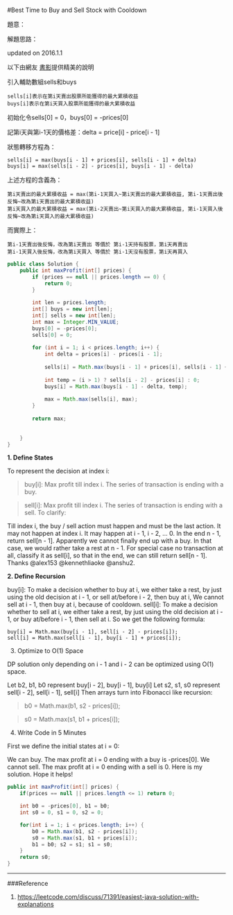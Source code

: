 #Best Time to Buy and Sell Stock with Cooldown 


題意：


解題思路：


updated on 2016.1.1

以下由網友 [書影]()提供精美的說明

引入輔助數組sells和buys
```
sells[i]表示在第i天賣出股票所能獲得的最大累積收益
buys[i]表示在第i天買入股票所能獲得的最大累積收益
```
初始化令sells[0] = 0，buys[0] = -prices[0]

記第i天與第i-1天的價格差：delta = price[i] - price[i - 1]

狀態轉移方程為：
```
sells[i] = max(buys[i - 1] + prices[i], sells[i - 1] + delta) 
buys[i] = max(sells[i - 2] - prices[i], buys[i - 1] - delta)
```
上述方程的含義為：
```
第i天賣出的最大累積收益 = max(第i-1天買入~第i天賣出的最大累積收益, 第i-1天賣出後反悔~改為第i天賣出的最大累積收益)
第i天買入的最大累積收益 = max(第i-2天賣出~第i天買入的最大累積收益, 第i-1天買入後反悔~改為第i天買入的最大累積收益)
```
而實際上：
```
第i-1天賣出後反悔，改為第i天賣出 等價於 第i-1天持有股票，第i天再賣出
第i-1天買入後反悔，改為第i天買入 等價於 第i-1天沒有股票，第i天再買入
```

```java
public class Solution {
    public int maxProfit(int[] prices) {
        if (prices == null || prices.length == 0) {
            return 0;
        }
        
        int len = prices.length;
        int[] buys = new int[len];
        int[] sells = new int[len];
        int max = Integer.MIN_VALUE;
        buys[0] = -prices[0];
        sells[0] = 0;
        
        for (int i = 1; i < prices.length; i++) {
            int delta = prices[i] - prices[i - 1];
            
            sells[i] = Math.max(buys[i - 1] + prices[i], sells[i - 1] + delta);
            
            int temp = (i > 1) ? sells[i - 2] - prices[i] : 0;
            buys[i] = Math.max(buys[i - 1] - delta, temp);
            
            max = Math.max(sells[i], max);
        }
        
        return max;
        
        
    }
}
```
**1. Define States**

To represent the decision at index i:

>buy[i]: Max profit till index i. The series of transaction is ending with a buy.

>sell[i]: Max profit till index i. The series of transaction is ending with a sell.
To clarify:

Till index i, the buy / sell action must happen and must be the last action. It may not happen at index i. It may happen at i - 1, i - 2, ... 0.
In the end n - 1, return sell[n - 1]. Apparently we cannot finally end up with a buy. In that case, we would rather take a rest at n - 1.
For special case no transaction at all, classify it as sell[i], so that in the end, we can still return sell[n - 1]. Thanks @alex153 @kennethliaoke @anshu2.

**2. Define Recursion**

buy[i]: To make a decision whether to buy at i, we either take a rest, by just using the old decision at i - 1, or sell at/before i - 2, then buy at i, We cannot sell at i - 1, then buy at i, because of cooldown.
sell[i]: To make a decision whether to sell at i, we either take a rest, by just using the old decision at i - 1, or buy at/before i - 1, then sell at i.
So we get the following formula:
```
buy[i] = Math.max(buy[i - 1], sell[i - 2] - prices[i]);   
sell[i] = Math.max(sell[i - 1], buy[i - 1] + prices[i]);
```
3. Optimize to O(1) Space

DP solution only depending on i - 1 and i - 2 can be optimized using O(1) space.

Let b2, b1, b0 represent buy[i - 2], buy[i - 1], buy[i]
Let s2, s1, s0 represent sell[i - 2], sell[i - 1], sell[i]
Then arrays turn into Fibonacci like recursion:

>b0 = Math.max(b1, s2 - prices[i]);

>s0 = Math.max(s1, b1 + prices[i]);

4. Write Code in 5 Minutes

First we define the initial states at i = 0:

We can buy. The max profit at i = 0 ending with a buy is -prices[0].
We cannot sell. The max profit at i = 0 ending with a sell is 0.
Here is my solution. Hope it helps!

```java
public int maxProfit(int[] prices) {
    if(prices == null || prices.length <= 1) return 0;

    int b0 = -prices[0], b1 = b0;
    int s0 = 0, s1 = 0, s2 = 0;

    for(int i = 1; i < prices.length; i++) {
        b0 = Math.max(b1, s2 - prices[i]);
        s0 = Math.max(s1, b1 + prices[i]);
        b1 = b0; s2 = s1; s1 = s0; 
    }
    return s0;
}
```



---
###Reference
1. https://leetcode.com/discuss/71391/easiest-java-solution-with-explanations
